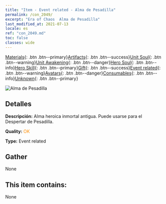 ```yaml
---
title: "Item - Event related - Alma de Pesadilla"
permalink: /con_2049/
excerpt: "Era of Chaos  Alma de Pesadilla"
last_modified_at: 2021-07-13
locale: es
ref: "con_2049.md"
toc: false
classes: wide
---
```

 [Materials](/ItemsES/){: .btn .btn--primary}[Artifacts](/ItemsES/Artifacts/){: .btn .btn--success}[Unit Soul](/ItemsES/UnitSoul/){: .btn .btn--warning}[Unit Awakening](/ItemsES/UnitAwakening/){: .btn .btn--danger}[Hero Soul](/ItemsES/HeroSoul/){: .btn .btn--info}[Hero Skill](/ItemsES/HeroSkill/){: .btn .btn--primary}[Gift](/ItemsES/Gift/){: .btn .btn--success}[Event related](/ItemsES/Events/){: .btn .btn--warning}[Avatars](/ItemsES/Avatars/){: .btn .btn--danger}[Consumables](/ItemsES/Consumables/){: .btn .btn--info}[Unknown](/ItemsES/Unknown/){: .btn .btn--primary}

 ![Alma de Pesadilla](/images/t/juexing_508.jpg)

## Detalles
 **Descripción:** Alma heroica inmortal antigua. Puede usarse para el Despertar de Pesadilla.

 **Quality:** <span style="color: #FF8C00">OK</span>

 **Type:** Event related

## Gather

  None

## This item contains:

  None

